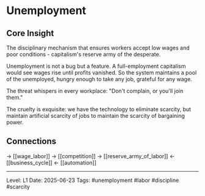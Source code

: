 # Unemployment

## Core Insight
The disciplinary mechanism that ensures workers accept low wages and poor conditions - capitalism's reserve army of the desperate.

Unemployment is not a bug but a feature. A full-employment capitalism would see wages rise until profits vanished. So the system maintains a pool of the unemployed, hungry enough to take any job, grateful for any wage.

The threat whispers in every workplace: "Don't complain, or you'll join them."

The cruelty is exquisite: we have the technology to eliminate scarcity, but maintain artificial scarcity of jobs to maintain the scarcity of bargaining power.

## Connections
→ [[wage_labor]]
→ [[competition]]
→ [[reserve_army_of_labor]]
← [[business_cycle]]
← [[automation]]

---
Level: L1
Date: 2025-06-23
Tags: #unemployment #labor #discipline #scarcity
